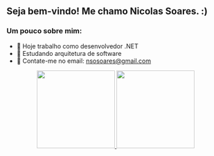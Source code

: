 ## Seja bem-vindo! Me chamo Nicolas Soares. :)

### Um pouco sobre mim:

- 🔭 Hoje trabalho como desenvolvedor .NET
- 🌱 Estudando arquitetura de software
- 📩 Contate-me no email: nsosoares@gmail.com

<div align="center">
  <a href="https://github.com/nsosoares">
  <img height="180em" src="https://github-readme-stats.vercel.app/api?username=nsosoares&show_icons=true&theme=tokyonight&include_all_commits=true&count_private=true"/>
  <img height="180em" src="https://github-readme-stats.vercel.app/api/top-langs/?username=nsosoares&layout=compact&langs_count=7&theme=tokyonight"/>
</div>
